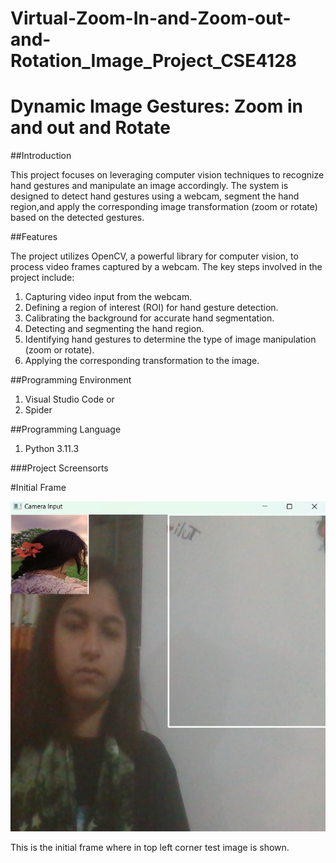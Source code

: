 # Virtual-Zoom-In-and-Zoom-out-and-Rotation_Image_Project_CSE4128
# Dynamic Image Gestures: Zoom in and out and Rotate

##Introduction

This project focuses on leveraging computer vision techniques to recognize hand gestures and manipulate an image accordingly. The system is designed to detect hand gestures using a webcam, segment the hand region,and apply the corresponding image transformation (zoom or rotate) based on the detected gestures.

##Features

The project utilizes OpenCV, a powerful library for computer vision, to process video frames 
captured by a webcam. The key steps involved in the project include:
1. Capturing video input from the webcam.
2. Defining a region of interest (ROI) for hand gesture detection.
3. Calibrating the background for accurate hand segmentation.
4. Detecting and segmenting the hand region.
5. Identifying hand gestures to determine the type of image manipulation (zoom or rotate).
6. Applying the corresponding transformation to the image.

##Programming Environment
1. Visual Studio Code or
2. Spider
   
##Programming Language
1. Python 3.11.3

###Project Screensorts

#Initial Frame


![Initial frame](initial_frame.png)

This is the initial frame where in top left corner test image is shown.



   
   


